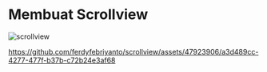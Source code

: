 ﻿# Membuat Scrollview


![scrollview](https://github.com/ferdyfebriyanto/scrollview/assets/47923906/9c1ea8d7-b42a-40de-8064-9013c2047aee)


https://github.com/ferdyfebriyanto/scrollview/assets/47923906/a3d489cc-4277-477f-b37b-c72b24e3af68

